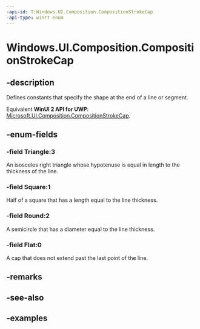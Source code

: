 ```yaml
---
-api-id: T:Windows.UI.Composition.CompositionStrokeCap
-api-type: winrt enum
---
```


<!-- Enumeration syntax.
public enum CompositionStrokeCap : int 
-->

# Windows.UI.Composition.CompositionStrokeCap

## -description

Defines constants that specify the shape at the end of a line or segment.

Equivalent **WinUI 2 API for UWP**: [Microsoft.UI.Composition.CompositionStrokeCap](/windows/winui/api/microsoft.ui.composition.compositionstrokecap).

## -enum-fields

### -field Triangle:3

An isosceles right triangle whose hypotenuse is equal in length to the thickness of the line.

### -field Square:1

Half of a square that has a length equal to the line thickness.

### -field Round:2

A semicircle that has a diameter equal to the line thickness.

### -field Flat:0

A cap that does not extend past the last point of the line.

## -remarks

## -see-also

## -examples

